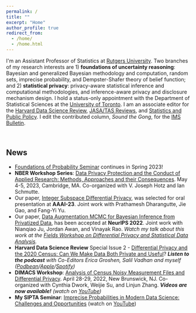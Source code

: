 ```yaml
---
permalink: /
title: ""
excerpt: "Home"
author_profile: true
redirect_from:
  - /home/
  - /home.html
---
```



I'm an Assistant Professor of Statistics at [Rutgers University](https://www.stat.rutgers.edu/people-pages/faculty/people/403-robin-gong). Two branches of my research interests are 1) **foundations of uncertainty reasoning**: Bayesian and generalized Bayesian methodology and computation, random sets, imprecise probability, and Dempster-Shafer theory of belief function; and 2) **statistical privacy**: privacy-aware statistical inference and computational methodologies, and inference-aware privacy and disclosure mechanism design. I hold a status-only appointment with the Department of Statistical Sciences at the [University of Toronto](https://www.statistics.utoronto.ca/people/directories/all-faculty/ruobin-gong). I am an associate editor for the [Harvard Data Science Review](https://hdsr.mitpress.mit.edu), [JASA/TAS Reviews](https://www.tandfonline.com/action/journalInformation?show=aimsScope&journalCode=uasa20), and [Statistics and Public Policy](https://www.tandfonline.com/action/journalInformation?show=aimsScope&journalCode=uspp20). I edit the contributed column, _Sound the Gong_, for the [IMS Bulletin](https://imstat.org/about-the-ims-bulletin/).


<br>

## News


* [Foundations of Probability Seminar](https://foundationsofprobabilityseminar.com) continues in Spring 2023!
* **NBER Workshop Series**: [Data Privacy Protection and the Conduct of Applied Research: Methods, Approaches and their Consequences](https://www.nber.org/conferences/data-privacy-protection-and-conduct-applied-research-methods-approaches-and-their-consequences). May 4-5, 2023, Cambridge, MA. Co-organized with V. Joseph Hotz and Ian Schmutte. 
* Our paper, [Integer Subspace Differential Privacy](https://ruobingong.github.io/publication/2023-02-01-integer-subspace), was selected for oral presentation at **AAAI-23**. Joint work with Prathamesh Dharangutte, Jie Gao, and Fang-Yi Yu.
* Our paper, [Data Augmentation MCMC for Bayesian Inference from Privatized Data](https://ruobingong.github.io/publication/2022-12-01-DAMCMC), has been accepted at **NeurIPS 2022**. Joint work with Nianqiao Ju, Jordan Awan, and Vinayak Rao.  _Watch my talk about this work at the [Fields Workshop on Differential Privacy and Statistical Data Analysis](http://www.fields.utoronto.ca/talks/Data-Augmentation-MCMC-Bayesian-Inference-Privatized-Data)._ 
* **Harvard Data Science Review** Special Issue 2 - [Differential Privacy and the 2020 Census: Can We Make Data Both Private and Useful](https://hdsr.mitpress.mit.edu/specialissue2)?  _**Listen to the podcast** with Co-Editors Erica Groshen, Salil Vadhan and myself ([Podbean](https://hdsr.podbean.com/e/differential-privacy-for-the-2020-us-census-can-we-make-data-both-private-and-useful-part-1/)/[Apple](https://podcasts.apple.com/us/podcast/differential-privacy-for-the-2020-u-s-census-can-we/id1558728983?i=1000571597321)/[Spotify](https://open.spotify.com/episode/4A9ahGLv5r58LJX8Alxg19))_
* **DIMACS Workshop**: [Analysis of Census Noisy Measurement Files and Differential Privacy](http://dimacs.rutgers.edu/events/details?eID=2038). April 28-29, 2022, New Brunswick, NJ. Co-organized with Cynthia Dwork, Weijie Su, and Linjun Zhang. _**Videos are now available!** (watch on [YouTube](https://www.youtube.com/playlist?list=PLKVCRT3MRed733-w2Lo2yvCAkac9zdIVj))_
* **My SIPTA Seminar**: [Imprecise Probabilities in Modern Data Science: Challenges and Opportunities](https://sipta.org/events/sipta-seminars/) (watch on [YouTube](https://www.youtube.com/watch?v=rNVWyG-0XgA))


